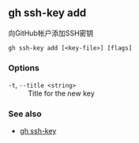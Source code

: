 

## gh ssh-key add

向GitHub帐户添加SSH密钥

```
gh ssh-key add [<key-file>] [flags]
```

### Options

<dl class="flags">
	<dt><code>-t</code>, <code>--title &lt;string&gt;</code></dt>
	<dd>Title for the new key</dd>
</dl>

### See also

-   [gh ssh-key](./gh_ssh-key)
